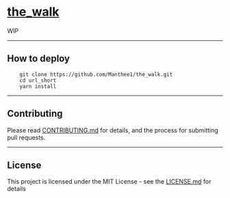# [the_walk](https://manthee1.github.io/the_walk)

WIP

---

## How to deploy

```
    git clone https://github.com/Manthee1/the_walk.git
    cd url_short
    yarn install
```
---

## Contributing

Please read [CONTRIBUTING.md](CONTRIBUTING.md) for details, and the process for submitting pull requests.

---

## License

This project is licensed under the MIT License - see the [LICENSE.md](LICENSE.md) for details
